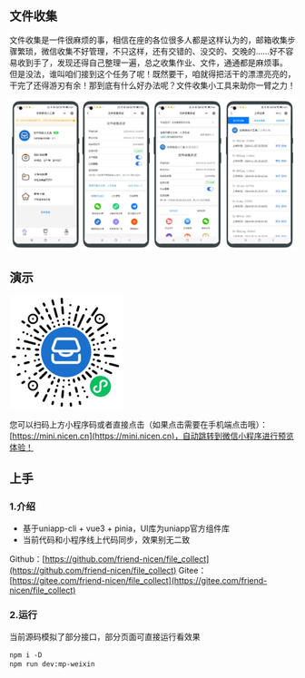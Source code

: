 ## 文件收集

文件收集是一件很麻烦的事，相信在座的各位很多人都是这样认为的，邮箱收集步骤繁琐，微信收集不好管理，不只这样，还有交错的、没交的、交晚的……好不容易收到手了，发现还得自己整理一遍，总之收集作业、文件，通通都是麻烦事。
但是没法，谁叫咱们接到这个任务了呢！既然要干，咱就得把活干的漂漂亮亮的，干完了还得游刃有余！那到底有什么好办法呢？文件收集小工具来助你一臂之力！

![文件收集小程序](./demo/device.jpg "文件收集小程序")

## 演示

![文件收集小程序](./demo/qrcode.jpg "文件收集小程序")

您可以扫码上方小程序码或者直接点击（如果点击需要在手机端点击哦）：[https://mini.nicen.cn](https://mini.nicen.cn)，自动跳转到微信小程序进行预览体验！

## 上手

### 1.介绍

* 基于uniapp-cli + vue3 + pinia，UI库为uniapp官方组件库
* 当前代码和小程序线上代码同步，效果别无二致

Github：[https://github.com/friend-nicen/file_collect](https://github.com/friend-nicen/file_collect)
Gitee：[https://gitee.com/friend-nicen/file_collect](https://gitee.com/friend-nicen/file_collect)

### 2.运行

当前源码模拟了部分接口，部分页面可直接运行看效果

```shell
npm i -D 
npm run dev:mp-weixin
```

